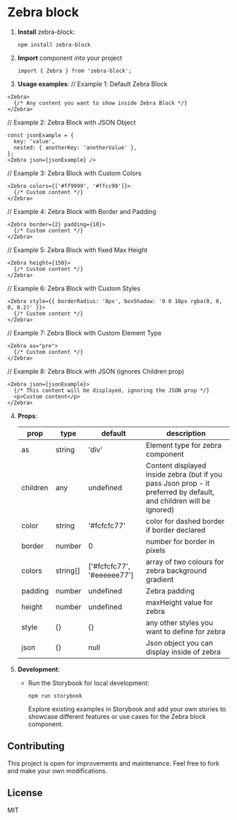 # Zebra block

1. **Install** zebra-block:

    ```
    npm install zebra-block
    ```

2. **Import** component into your project

    ```
    import { Zebra } from 'zebra-block';
    ```

3. **Usage examples**:
// Example 1: Default Zebra Block
```
<Zebra>
  {/* Any content you want to show inside Zebra Block */}
</Zebra>
```
// Example 2: Zebra Block with JSON Object
```
const jsonExample = {
  key: 'value',
  nested: { anotherKey: 'anotherValue' },
};
<Zebra json={jsonExample} />
```
// Example 3: Zebra Block with Custom Colors

```
<Zebra colors={['#ff9999', '#ffcc99']}>
  {/* Custom content */}
</Zebra>
```
// Example 4: Zebra Block with Border and Padding
```
<Zebra border={2} padding={10}>
  {/* Custom content */}
</Zebra>
```
// Example 5: Zebra Block with fixed Max Height
```
<Zebra height={150}>
  {/* Custom content */}
</Zebra>
```
// Example 6: Zebra Block with Custom Styles
```
<Zebra style={{ borderRadius: '8px', boxShadow: '0 0 10px rgba(0, 0, 0, 0.2)' }}>
  {/* Custom content */}
</Zebra>
```
// Example 7: Zebra Block with Custom Element Type
```
<Zebra as="pre">
  {/* Custom content */}
</Zebra>
```
// Example 8: Zebra Block with JSON (ignores Children prop)
```
<Zebra json={jsonExample}>
  {/* This content will be displayed, ignoring the JSON prop */}
  <p>Custom content</p>
</Zebra>
```

4. **Props**:

    | prop     | type     | default                    | description                                                                                                                                                            |
    |----------|----------|----------------------------|------------------------------------------------------------------------------------------------------------------------------------------------------------------------|
    | as       | string   | 'div'                      | Element type for zebra component                                                                                                                                       |
    | children | any      | undefined                  | Content displayed inside zebra (but if you pass Json prop - it preferred by default, and children will be ignored)                                                    |
    | color    | string   | '#fcfcfc77'                | color for dashed border if border declared                                                                                                                             |
    | border   | number   | 0                          | number for border in pixels                                                                                                                                            |
    | colors   | string[] | ['#fcfcfc77', '#eeeeee77'] | array of two colours for zebra background gradient                                                                                                                     |
    | padding  | number   | undefined                  | Zebra padding                                                                                                                                                          |
    | height   | number   | undefined                  | maxHeight value for zebra                                                                                                                                              |
    | style    | {}       | {}                         | any other styles you want to define for zebra                                                                                                                          |
    | json     | {}       | null                       | Json object you can display inside of zebra                                                                                                                            |

5. **Development**:

   - Run the Storybook for local development:

     ```
     npm run storybook
     ```

     Explore existing examples in Storybook and add your own stories to showcase different features or use cases for the Zebra block component.

## Contributing

This project is open for improvements and maintenance. Feel free to fork and make your own modifications.

## License

MIT
